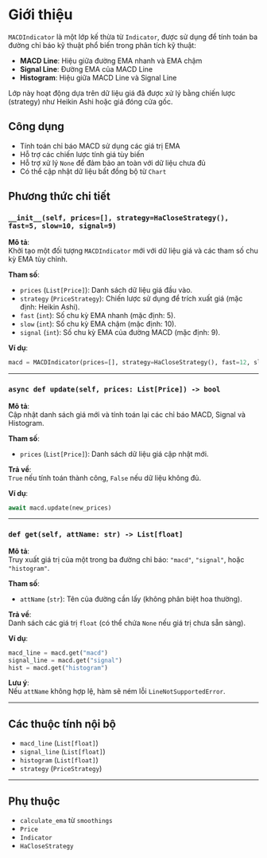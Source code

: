 # Giới thiệu

`MACDIndicator` là một lớp kế thừa từ `Indicator`, được sử dụng để tính toán ba đường chỉ báo kỹ thuật phổ biến trong phân tích kỹ thuật:

- **MACD Line**: Hiệu giữa đường EMA nhanh và EMA chậm  
- **Signal Line**: Đường EMA của MACD Line  
- **Histogram**: Hiệu giữa MACD Line và Signal Line  

Lớp này hoạt động dựa trên dữ liệu giá đã được xử lý bằng chiến lược (strategy) như Heikin Ashi hoặc giá đóng cửa gốc.

## Công dụng

- Tính toán chỉ báo MACD sử dụng các giá trị EMA  
- Hỗ trợ các chiến lược tính giá tùy biến  
- Hỗ trợ xử lý `None` để đảm bảo an toàn với dữ liệu chưa đủ  
- Có thể cập nhật dữ liệu bất đồng bộ từ `Chart`  

## Phương thức chi tiết

### `__init__(self, prices=[], strategy=HaCloseStrategy(), fast=5, slow=10, signal=9)`

**Mô tả**:  
Khởi tạo một đối tượng `MACDIndicator` mới với dữ liệu giá và các tham số chu kỳ EMA tùy chỉnh.

**Tham số**:

- `prices` (`List[Price]`): Danh sách dữ liệu giá đầu vào.  
- `strategy` (`PriceStrategy`): Chiến lược sử dụng để trích xuất giá (mặc định: Heikin Ashi).  
- `fast` (`int`): Số chu kỳ EMA nhanh (mặc định: 5).  
- `slow` (`int`): Số chu kỳ EMA chậm (mặc định: 10).  
- `signal` (`int`): Số chu kỳ EMA của đường MACD (mặc định: 9).  

**Ví dụ**:

```python
macd = MACDIndicator(prices=[], strategy=HaCloseStrategy(), fast=12, slow=26, signal=9)
```

---

### `async def update(self, prices: List[Price]) -> bool`

**Mô tả**:  
Cập nhật danh sách giá mới và tính toán lại các chỉ báo MACD, Signal và Histogram.

**Tham số**:

- `prices` (`List[Price]`): Danh sách dữ liệu giá cập nhật mới.

**Trả về**:  
`True` nếu tính toán thành công, `False` nếu dữ liệu không đủ.

**Ví dụ**:

```python
await macd.update(new_prices)
```

---

### `def get(self, attName: str) -> List[float]`

**Mô tả**:  
Truy xuất giá trị của một trong ba đường chỉ báo: `"macd"`, `"signal"`, hoặc `"histogram"`.

**Tham số**:

- `attName` (`str`): Tên của đường cần lấy (không phân biệt hoa thường).

**Trả về**:  
Danh sách các giá trị `float` (có thể chứa `None` nếu giá trị chưa sẵn sàng).

**Ví dụ**:

```python
macd_line = macd.get("macd")
signal_line = macd.get("signal")
hist = macd.get("histogram")
```

**Lưu ý**:  
Nếu `attName` không hợp lệ, hàm sẽ ném lỗi `LineNotSupportedError`.

---

## Các thuộc tính nội bộ

- `macd_line` (`List[float]`)  
- `signal_line` (`List[float]`)  
- `histogram` (`List[float]`)  
- `strategy` (`PriceStrategy`)  

---

## Phụ thuộc

- `calculate_ema` từ `smoothings`  
- `Price`  
- `Indicator`  
- `HaCloseStrategy`  
